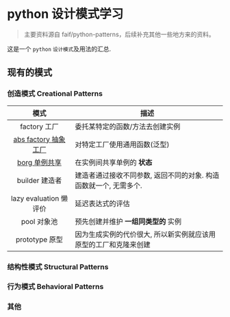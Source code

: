 # python 设计模式学习

> 主要资料源自 faif/python-patterns，后续补充其他一些地方来的资料。

这是一个 `python` `设计模式`及用法的汇总.

## 现有的模式

### 创造模式 Creational Patterns
| 模式 | 描述 |
|:---:|------|
| factory 工厂 | 委托某特定的函数/方法去创建实例 |
| [abs factory 抽象工厂](patterns/abstract_factory.py) | 对特定工厂使用通用函数(泛型) |
| [borg 单例共享](patterns/borg.py) | 在实例间共享单例的 **状态** |
| builder 建造者 | 建造者通过接收不同参数, 返回不同的对象. 构造函数就一个, 无需多个. |
| lazy evaluation 懒评价 | 延迟表达式的评估 |
| pool 对象池 | 预先创建并维护 **一组同类型的** 实例 |
| prototype 原型 | 因为生成实例的代价很大, 所以新实例就应该用原型的工厂和克隆来创建 |


### 结构性模式 Structural Patterns


### 行为模式 Behavioral Patterns


### 其他